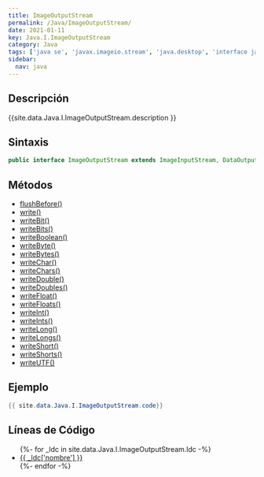 ```yaml
---
title: ImageOutputStream
permalink: /Java/ImageOutputStream/
date: 2021-01-11
key: Java.I.ImageOutputStream
category: Java
tags: ['java se', 'javax.imageio.stream', 'java.desktop', 'interface java', 'Java 1.0']
sidebar: 
  nav: java
---
```


## Descripción
{{site.data.Java.I.ImageOutputStream.description }}

## Sintaxis
~~~java
public interface ImageOutputStream extends ImageInputStream, DataOutput
~~~

## Métodos
* [flushBefore()](/Java/ImageOutputStream/flushBefore/)
* [write()](/Java/ImageOutputStream/write/)
* [writeBit()](/Java/ImageOutputStream/writeBit/)
* [writeBits()](/Java/ImageOutputStream/writeBits/)
* [writeBoolean()](/Java/ImageOutputStream/writeBoolean/)
* [writeByte()](/Java/ImageOutputStream/writeByte/)
* [writeBytes()](/Java/ImageOutputStream/writeBytes/)
* [writeChar()](/Java/ImageOutputStream/writeChar/)
* [writeChars()](/Java/ImageOutputStream/writeChars/)
* [writeDouble()](/Java/ImageOutputStream/writeDouble/)
* [writeDoubles()](/Java/ImageOutputStream/writeDoubles/)
* [writeFloat()](/Java/ImageOutputStream/writeFloat/)
* [writeFloats()](/Java/ImageOutputStream/writeFloats/)
* [writeInt()](/Java/ImageOutputStream/writeInt/)
* [writeInts()](/Java/ImageOutputStream/writeInts/)
* [writeLong()](/Java/ImageOutputStream/writeLong/)
* [writeLongs()](/Java/ImageOutputStream/writeLongs/)
* [writeShort()](/Java/ImageOutputStream/writeShort/)
* [writeShorts()](/Java/ImageOutputStream/writeShorts/)
* [writeUTF()](/Java/ImageOutputStream/writeUTF/)

## Ejemplo
~~~java
{{ site.data.Java.I.ImageOutputStream.code}}
~~~

## Líneas de Código
<ul>
{%- for _ldc in site.data.Java.I.ImageOutputStream.ldc -%}
   <li>
       <a href="{{_ldc['url'] }}">{{ _ldc['nombre'] }}</a>
   </li>
{%- endfor -%}
</ul>
